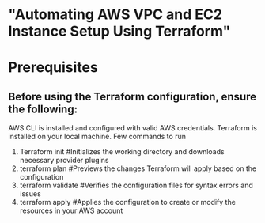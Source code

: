 #  "Automating AWS VPC and EC2 Instance Setup Using Terraform"


# Prerequisites
## Before using the Terraform configuration, ensure the following:

AWS CLI is installed and configured with valid AWS credentials.
Terraform is installed on your local machine.
Few commands to run
1. Terraform init   #Initializes the working directory and downloads necessary provider plugins
2. terraform plan   #Previews the changes Terraform will apply based on the configuration
3. terraform validate   #Verifies the configuration files for syntax errors and issues
4. terraform apply  #Applies the configuration to create or modify the resources in your AWS account
